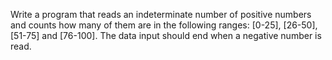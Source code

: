 Write a program that reads an indeterminate number of positive numbers and counts how many of them are in the following ranges: [0-25], [26-50], [51-75] and [76-100]. The data input should end when a negative number is read.